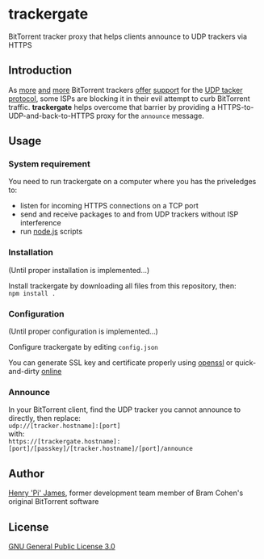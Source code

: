 ﻿# trackergate

BitTorrent tracker proxy that helps clients announce to UDP trackers via HTTPS

## Introduction

As [more](http://openbittorrent.com/) [and](http://publicbt.com/) [more](http://istole.it/) BitTorrent trackers [offer](http://demonii.com/) [support](http://coppersurfer.tk/) for the [UDP tacker protocol](http://www.bittorrent.org/beps/bep_0015.html), some ISPs are blocking it in their evil attempt to curb BitTorrent traffic. **trackergate** helps overcome that barrier by providing a HTTPS-to-UDP-and-back-to-HTTPS proxy for the `announce` message.

## Usage

### System requirement

You need to run trackergate on a computer where you has the priveledges to:
- listen for incoming HTTPS connections on a TCP port
- send and receive packages to and from UDP trackers without ISP interference
- run [node.js](http://nodejs.org/) scripts

### Installation

(Until proper installation is implemented...)

Install trackergate by downloading all files from this repository, then:  
`npm install .`

### Configuration

(Until proper configuration is implemented...)

Configure trackergate by editing `config.json`

You can generate SSL key and certificate properly using [openssl](http://www.sslshopper.com/article-most-common-openssl-commands.html) or quick-and-dirty [online](http://www.selfsignedcertificate.com/)

### Announce

In your BitTorrent client, find the UDP tracker you cannot announce to directly, then replace:  
`udp://[tracker.hostname]:[port]`  
with:  
`https://[trackergate.hostname]:[port]/[passkey]/[tracker.hostname]/[port]/announce`

## Author

[Henry 'Pi' James](https://github.com/henrypijames), former development team member of Bram Cohen's original BitTorrent software

## License

[GNU General Public License 3.0](https://www.gnu.org/licenses/gpl-3.0.txt)
